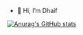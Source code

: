 - 👋 Hi, I’m Dhaif



<!-- ![Anurag's GitHub stats](https://github-readme-stats.vercel.app/api?username=DevDhaif&count_private=true&show_icons=true&theme=react) -->






[![Anurag's GitHub stats](https://github-readme-stats.vercel.app/api?username=DevDhaif&count_private=true&theme=react)](https://github.com/anuraghazra/github-readme-stats)
